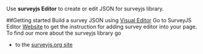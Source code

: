 Use **surveyjs Editor** to create or edit JSON for surveyjs library.

##Getting started
Build a survey JSON using [Visual Editor](http://surveyjs.org/builder/)
Go to SurveyJS Editor  [Website](http://editor.surveyjs.io) to get the instruction for adding survey editor into your page.
To find our more about the surveyjs library go
* to the [surveyjs.org site](http://surveyjs.org) 

